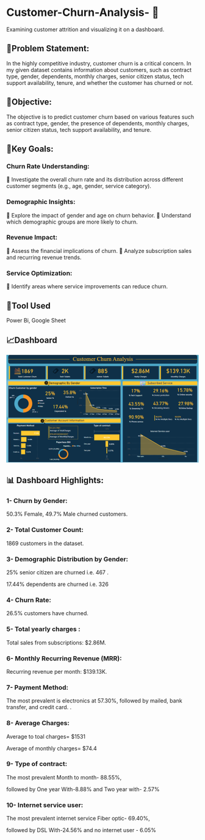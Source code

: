 # Customer-Churn-Analysis- 🔔

Examining customer attrition and visualizing it on a dashboard.

## 📇Problem Statement:

In the highly competitive industry, customer churn is a critical concern. In my given dataset contains information about customers, such as contract type, gender, dependents, monthly charges, senior citizen status, tech support availability, tenure, and whether the customer has churned or not.

## 📝Objective:
The objective is to predict customer churn based on various features such as contract type, gender, the presence of dependents, monthly charges, senior citizen status, tech support availability, and tenure.

## 🎯Key Goals:

### Churn Rate Understanding:

💠 Investigate the overall churn rate and its distribution across different customer segments (e.g., age, gender, service category).

### Demographic Insights:

💠 Explore the impact of gender and age on churn behavior.
💠 Understand which demographic groups are more likely to churn.

### Revenue Impact:

💠 Assess the financial implications of churn.
💠 Analyze subscription sales and recurring revenue trends.

### Service Optimization:

💠 Identify areas where service improvements can reduce churn.

## 🔧Tool Used

Power Bi, Google Sheet

## 📈Dashboard

![Img](https://github.com/tejashgupta59/Customer-Churn-Analysis-/blob/main/DashBoard/Screenshot%20(49).png)

## 📊 Dashboard Highlights:

### 1- Churn by Gender:

50.3% Female, 49.7% Male churned customers.

### 2- Total Customer Count:

1869 customers in the dataset.

### 3- Demographic Distribution by Gender:

25% senior citizen are churned i.e. 467 .

17.44% dependents are churned i.e. 326

### 4- Churn Rate:

26.5% customers have churned.

### 5- Total yearly charges :

Total sales from subscriptions: $2.86M.

### 6- Monthly Recurring Revenue (MRR):

Recurring revenue per month: $139.13K.

### 7- Payment Method:

The most prevalent is electronics at 57.30%, followed by mailed, bank transfer, and credit card. .

### 8- Average Charges:

Average to toal charges= $1531

Average of monthly charges= $74.4

### 9- Type of contract:

The most prevalent Month to month- 88.55%,

followed by One year With-8.88% and Two year with- 2.57%

### 10- Internet service user:

The most prevalent internet service Fiber optic- 69.40%,

followed by DSL With-24.56% and no internet user - 6.05%

